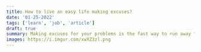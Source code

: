 ```yaml
---
title: How to live an easy life making excuses?
date: '01-25-2022'
tags: ['learn', 'job', 'article']
draft: true
summary: Making excuses for your problems is the fast way to run away from hard things.
images: https://i.imgur.com/xwXZ3zl.png
---
```

